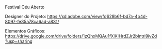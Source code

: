 Festival Céu Aberto

Designer do Projeto: https://xd.adobe.com/view/fd628b6f-bd7a-4b4d-8097-fe35a78ca6ad-a831/



Elementos Gráficos: https://drive.google.com/drive/folders/1zQhxMQAu1fXlKIHrdZJr2blntri9ivZd?usp=sharing
